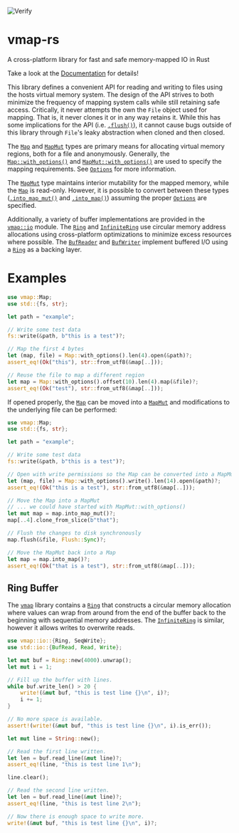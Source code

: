 ![Verify](https://github.com/kalamay/vmap-rs/workflows/Verify/badge.svg)

# vmap-rs
A cross-platform library for fast and safe memory-mapped IO in Rust

Take a look at the [Documentation](https://docs.rs/vmap/) for details!

This library defines a convenient API for reading and writing to files
using the hosts virtual memory system. The design of the API strives to
both minimize the frequency of mapping system calls while still retaining
safe access. Critically, it never attempts the own the `File` object used
for mapping. That is, it never clones it or in any way retains it. While
this has some implications for the API (i.e. [`.flush()`]), it cannot cause
bugs outside of this library through `File`'s leaky abstraction when cloned
and then closed.

The [`Map`] and [`MapMut`] types are primary means for allocating virtual
memory regions, both for a file and anonymously. Generally, the
[`Map::with_options()`] and [`MapMut::with_options()`] are used to specify
the mapping requirements. See [`Options`] for more information.

The [`MapMut`] type maintains interior mutability for the mapped memory,
while the [`Map`] is read-only. However, it is possible to convert between
these types ([`.into_map_mut()`] and [`.into_map()`]) assuming the proper
[`Options`] are specified.

Additionally, a variety of buffer implementations are provided in the
[`vmap::io`] module. The [`Ring`] and [`InfiniteRing`] use circular memory
address allocations using cross-platform optimizations to minimize excess
resources where possible. The [`BufReader`] and [`BufWriter`] implement
buffered I/O using a [`Ring`] as a backing layer.

# Examples

```rust
use vmap::Map;
use std::{fs, str};

let path = "example";

// Write some test data
fs::write(&path, b"this is a test")?;

// Map the first 4 bytes
let (map, file) = Map::with_options().len(4).open(&path)?;
assert_eq!(Ok("this"), str::from_utf8(&map[..]));

// Reuse the file to map a different region
let map = Map::with_options().offset(10).len(4).map(&file)?;
assert_eq!(Ok("test"), str::from_utf8(&map[..]));
```

If opened properly, the [`Map`] can be moved into a [`MapMut`] and modifications
to the underlying file can be performed:

```rust
use vmap::Map;
use std::{fs, str};

let path = "example";

// Write some test data
fs::write(&path, b"this is a test")?;

// Open with write permissions so the Map can be converted into a MapMut
let (map, file) = Map::with_options().write().len(14).open(&path)?;
assert_eq!(Ok("this is a test"), str::from_utf8(&map[..]));

// Move the Map into a MapMut
// ... we could have started with MapMut::with_options()
let mut map = map.into_map_mut()?;
map[..4].clone_from_slice(b"that");

// Flush the changes to disk synchronously
map.flush(&file, Flush::Sync)?;

// Move the MapMut back into a Map
let map = map.into_map()?;
assert_eq!(Ok("that is a test"), str::from_utf8(&map[..]));
```

## Ring Buffer

The [`vmap`] library contains a [`Ring`] that constructs a circular memory
allocation where values can wrap from around from the end of the buffer back
to the beginning with sequential memory addresses. The [`InfiniteRing`] is
similar, however it allows writes to overwrite reads.

```rust
use vmap::io::{Ring, SeqWrite};
use std::io::{BufRead, Read, Write};

let mut buf = Ring::new(4000).unwrap();
let mut i = 1;

// Fill up the buffer with lines.
while buf.write_len() > 20 {
    write!(&mut buf, "this is test line {}\n", i)?;
    i += 1;
}

// No more space is available.
assert!(write!(&mut buf, "this is test line {}\n", i).is_err());

let mut line = String::new();

// Read the first line written.
let len = buf.read_line(&mut line)?;
assert_eq!(line, "this is test line 1\n");

line.clear();

// Read the second line written.
let len = buf.read_line(&mut line)?;
assert_eq!(line, "this is test line 2\n");

// Now there is enough space to write more.
write!(&mut buf, "this is test line {}\n", i)?;
```

[`.flush()`]: https://docs.rs/vmap/0.6.2/vmap/struct.MapMut.html#method.flush
[`.into_map()`]: https://docs.rs/vmap/0.6.2/vmap/struct.MapMut.html#method.into_map
[`.into_map_mut()`]: https://docs.rs/vmap/0.6.2/vmap/struct.Map.html#method.into_map_mut
[`BufReader`]: https://docs.rs/vmap/0.6.2/vmap/io/struct.BufReader.html
[`BufWriter`]: https://docs.rs/vmap/0.6.2/vmap/io/struct.BufWriter.html
[`InfiniteRing`]: https://docs.rs/vmap/0.6.2/vmap/io/struct.InfiniteRing.html
[`Map::with_options()`]: https://docs.rs/vmap/0.6.2/vmap/struct.Map.html#method.with_options
[`MapMut::with_options()`]: https://docs.rs/vmap/0.6.2/vmap/struct.MapMut.html#method.with_options
[`MapMut`]: https://docs.rs/vmap/0.6.2/vmap/struct.MapMut.html
[`Map`]: https://docs.rs/vmap/0.6.2/vmap/struct.Map.html
[`Options`]: https://docs.rs/vmap/0.6.2/vmap/struct.Options.html
[`Ring`]: https://docs.rs/vmap/0.6.2/vmap/io/struct.Ring.html
[`vmap::io`]: https://docs.rs/vmap/0.6.2/vmap/io/index.html
[`vmap`]: https://docs.rs/vmap/

